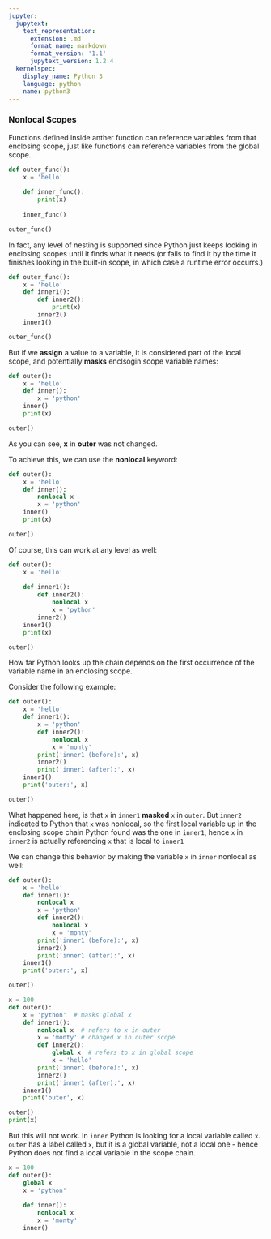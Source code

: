 ```yaml
---
jupyter:
  jupytext:
    text_representation:
      extension: .md
      format_name: markdown
      format_version: '1.1'
      jupytext_version: 1.2.4
  kernelspec:
    display_name: Python 3
    language: python
    name: python3
---
```


### Nonlocal Scopes


Functions defined inside anther function can reference variables from that enclosing scope, just like functions can reference variables from the global scope.

```python
def outer_func():
    x = 'hello'
    
    def inner_func():
        print(x)
    
    inner_func()
```

```python
outer_func()
```

In fact, any level of nesting is supported since Python just keeps looking in enclosing scopes until it finds what it needs (or fails to find it by the time it finishes looking in the built-in scope, in which case a runtime error occurrs.)

```python
def outer_func():
    x = 'hello'
    def inner1():
        def inner2():
            print(x)
        inner2()
    inner1()
```

```python
outer_func()
```

But if we **assign** a value to a variable, it is considered part of the local scope, and potentially **masks** enclsogin scope variable names:

```python
def outer():
    x = 'hello'
    def inner():
        x = 'python'
    inner()
    print(x)
```

```python
outer()
```

As you can see, **x** in **outer** was not changed.


To achieve this, we can use the **nonlocal** keyword:

```python
def outer():
    x = 'hello'
    def inner():
        nonlocal x
        x = 'python'
    inner()
    print(x)
```

```python
outer()
```

Of course, this can work at any level as well:

```python
def outer():
    x = 'hello'
    
    def inner1():
        def inner2():
            nonlocal x
            x = 'python'
        inner2()
    inner1()
    print(x)
```

```python
outer()
```

How far Python looks up the chain depends on the first occurrence of the variable name in an enclosing scope.

Consider the following example:

```python
def outer():
    x = 'hello'
    def inner1():
        x = 'python'
        def inner2():
            nonlocal x
            x = 'monty'
        print('inner1 (before):', x)
        inner2()
        print('inner1 (after):', x)
    inner1()
    print('outer:', x)
```

```python
outer()
```

What happened here, is that `x` in `inner1` **masked** `x` in `outer`. But `inner2` indicated to Python that `x` was nonlocal, so the first local variable up in the enclosing scope chain Python found was the one in `inner1`, hence `x` in `inner2` is actually referencing `x` that is local to `inner1`


We can change this behavior by making the variable `x` in `inner` nonlocal as well:

```python
def outer():
    x = 'hello'
    def inner1():
        nonlocal x
        x = 'python'
        def inner2():
            nonlocal x
            x = 'monty'
        print('inner1 (before):', x)
        inner2()
        print('inner1 (after):', x)
    inner1()
    print('outer:', x)
```

```python
outer()
```

```python
x = 100
def outer():
    x = 'python'  # masks global x
    def inner1():
        nonlocal x  # refers to x in outer
        x = 'monty' # changed x in outer scope
        def inner2():
            global x  # refers to x in global scope
            x = 'hello'
        print('inner1 (before):', x)
        inner2()
        print('inner1 (after):', x)
    inner1()
    print('outer', x)    
```

```python
outer()
print(x)
```

But this will not work. In `inner` Python is looking for a local variable called `x`. `outer` has a label called `x`, but it is a global variable, not a local one - hence Python does not find a local variable in the scope chain.

```python
x = 100
def outer():
    global x
    x = 'python'
    
    def inner():
        nonlocal x
        x = 'monty'
    inner()
```

```python

```
